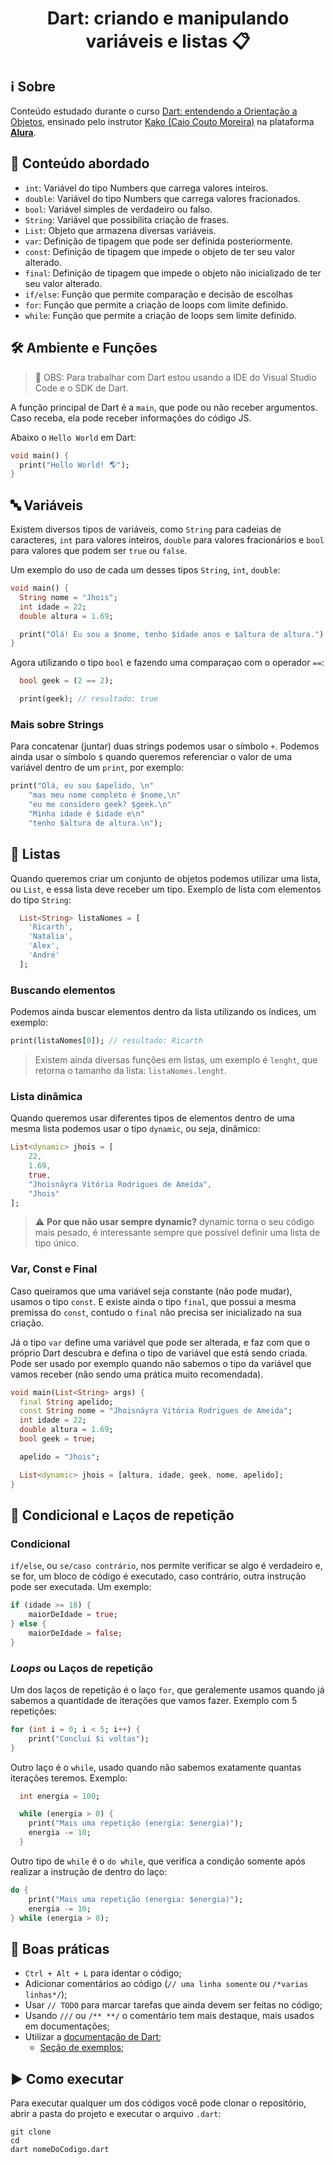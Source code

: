 <h1 align="center"> Dart: criando e manipulando variáveis e listas 📋 </h1>

## ℹ️ Sobre

Conteúdo estudado durante o curso [Dart: entendendo a Orientação a Objetos](https://cursos.alura.com.br/course/dart-entendendo-orientacao-objetos), ensinado pelo instrutor [Kako (Caio Couto Moreira)](https://cursos.alura.com.br/user/kakomo2) na plataforma **[Alura](https://www.alura.com.br/)**.

## 🤿 Conteúdo abordado

- `int`: Variável do tipo Numbers que carrega valores inteiros.
- `double`: Variável do tipo Numbers que carrega valores fracionados.
- `bool`: Variável simples de verdadeiro ou falso.
- `String`: Variável que possibilita criação de frases.
- `List`: Objeto que armazena diversas variáveis.
- `var`: Definição de tipagem que pode ser definida posteriormente.
- `const`: Definição de tipagem que impede o objeto de ter seu valor alterado.
- `final`: Definição de tipagem que impede o objeto não inicializado de ter seu valor alterado.
- `if/else`: Função que permite comparação e decisão de escolhas
- `for`: Função que permite a criação de loops com limite definido.
- `while`: Função que permite a criação de loops sem limite definido.

## 🛠️ Ambiente e Funções

> 📢 OBS: Para trabalhar com Dart estou usando a IDE do Visual Studio Code e o SDK de Dart.

A função principal de Dart é a `main`, que pode ou não receber argumentos. Caso receba, ela pode receber informações do código JS.

Abaixo o `Hello World` em Dart:

```dart
void main() {
  print("Hello World! 🌎");
}

```

## 🔤 Variáveis

Existem diversos tipos de variáveis, como `String` para cadeias de caracteres, `int` para valores inteiros, `double` para valores fracionários e `bool` para valores que podem ser `true` ou `false`.

Um exemplo do uso de cada um desses tipos `String`, `int`, `double`:

```dart
void main() {
  String nome = "Jhois";
  int idade = 22;
  double altura = 1.69;

  print("Olá! Eu sou a $nome, tenho $idade anos e $altura de altura.");
}
```

Agora utilizando o tipo `bool` e fazendo uma comparaçao com o operador `==`:

```dart
  bool geek = (2 == 2);

  print(geek); // resultado: true
```

### Mais sobre Strings

Para concatenar (juntar) duas strings podemos usar o símbolo `+`. Podemos ainda usar o símbolo `$` quando queremos referenciar o valor de uma variável dentro de um `print`, por exemplo:

```dart
print("Olá, eu sou $apelido, \n"
    "mas meu nome completo é $nome,\n"
    "eu me considero geek? $geek.\n"
    "Minha idade é $idade e\n"
    "tenho $altura de altura.\n");
```

## 📜 Listas

Quando queremos criar um conjunto de objetos podemos utilizar uma lista, ou `List`, e essa lista deve receber um tipo. Exemplo de lista com elementos do tipo `String`:

```dart
  List<String> listaNomes = [
    'Ricarth',
    'Natalia',
    'Alex',
    'André'
  ];
```

### Buscando elementos

Podemos ainda buscar elementos dentro da lista utilizando os índices, um exemplo:

```dart
print(listaNomes[0]); // resultado: Ricarth
```

> Existem ainda diversas funções em listas, um exemplo é `lenght`, que retorna o tamanho da lista: `listaNomes.lenght`.

### Lista dinâmica

Quando queremos usar diferentes tipos de elementos dentro de uma mesma lista podemos usar o tipo `dynamic`, ou seja, dinâmico:

```dart
List<dynamic> jhois = [
    22,
    1.69,
    true,
    "Jhoisnáyra Vitória Rodrigues de Ameida",
    "Jhois"
];
```

> ⚠️ **Por que não usar sempre dynamic?** dynamic torna o seu código mais pesado, é interessante sempre que possível definir uma lista de tipo único.

### Var, Const e Final

Caso queiramos que uma variável seja constante (não pode mudar), usamos o tipo `const`. E existe ainda o tipo `final`, que possui a mesma premissa do `const`, contudo o `final` não precisa ser inicializado na sua criação.

Já o tipo `var` define uma variável que pode ser alterada, e faz com que o próprio Dart descubra e defina o tipo de variável que está sendo criada. Pode ser usado por exemplo quando não sabemos o tipo da variável que vamos receber (não sendo uma prática muito recomendada).

```dart
void main(List<String> args) {
  final String apelido;
  const String nome = "Jhoisnáyra Vitória Rodrigues de Ameida";
  int idade = 22;
  double altura = 1.69;
  bool geek = true;

  apelido = "Jhois";

  List<dynamic> jhois = [altura, idade, geek, nome, apelido];
}
```

## 🔁 Condicional e Laços de repetição

### Condicional

`if/else`, ou `se/caso contrário`, nos permite verificar se algo é verdadeiro e, se for, um bloco de código é executado, caso contrário, outra instrução pode ser executada. Um exemplo:

```dart
if (idade >= 18) {
    maiorDeIdade = true;
} else {
    maiorDeIdade = false;
}
```

### _Loops_ ou Laços de repetição

Um dos laços de repetição é o laço `for`, que geralemente usamos quando já sabemos a quantidade de iterações que vamos fazer. Exemplo com 5 repetições:

```dart
for (int i = 0; i < 5; i++) {
    print("Concluí $i voltas");
}
```

Outro laço é o `while`, usado quando não sabemos exatamente quantas iterações teremos. Exemplo:

```dart
  int energia = 100;

  while (energia > 0) {
    print("Mais uma repetição (energia: $energia)");
    energia -= 10;
  }
```

Outro tipo de `while` é o `do while`, que verifica a condição somente após realizar a instrução de dentro do laço:

```dart
do {
    print("Mais uma repetição (energia: $energia)");
    energia -= 10;
} while (energia > 0);
```

## 💖 Boas práticas

- `Ctrl + Alt + L` para identar o código;
- Adicionar comentários ao código (`// uma linha somente` ou `/*varias linhas*/`);
- Usar `// TODO` para marcar tarefas que ainda devem ser feitas no código;
- Usando `///` ou `/** **/` o comentário tem mais destaque, mais usados em documentações;
- Utilizar a [documentação de Dart](https://dart.dev/guides);
  - [Seção de exemplos](https://dart.dev/samples);

## ▶️ Como executar

Para executar qualquer um dos códigos você pode clonar o repositório, abrir a pasta do projeto e executar o arquivo `.dart`:

```
git clone
cd
dart nomeDoCodigo.dart
```
